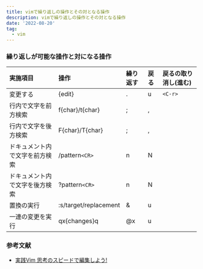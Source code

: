```yaml
---
title: vimで繰り返しの操作とその対となる操作
description: vimで繰り返しの操作とその対となる操作
date: '2022-08-20'
tag:
  - vim
---
```



### 繰り返しが可能な操作と対になる操作

| 実施項目 | 操作 | 繰り返す| 戻る| 戻るの取り消し(進む) |
|:-----------|:------------|:------------|:------------|:------------|
|変更する | {edit} | . | u | `<C-r>` |
|行内で文字を前方検索|f{char}/t{char}|;|,||
|行内で文字を後方検索|F{char}/T{char}|;|,||
|ドキュメント内で文字を前方検索|/pattern`<CR>`|n|N||
|ドキュメント内で文字を後方検索|?pattern`<CR>`|n|N||
|置換の実行|:s/target/replacement|&|u||
|一連の変更を実行|qx{changes}q|@x|u||


### 参考文献
- [実践Vim 思考のスピードで編集しよう!](https://www.amazon.co.jp/%E5%AE%9F%E8%B7%B5Vim-%E6%80%9D%E8%80%83%E3%81%AE%E3%82%B9%E3%83%94%E3%83%BC%E3%83%89%E3%81%A7%E7%B7%A8%E9%9B%86%E3%81%97%E3%82%88%E3%81%86-Drew-Neil/dp/4048916599)

